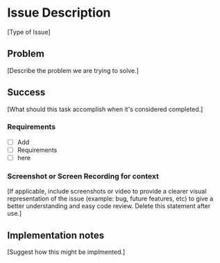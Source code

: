 # Issue Description
  [Type of Issue]

## Problem
  [Describe the problem we are trying to solve.]

## Success
  [What should this task accomplish when it's considered completed.]

### Requirements

-[ ] Add
-[ ] Requirements
-[ ] here

### Screenshot or Screen Recording for context 
  [If applicable, include screenshots or video to provide a clearer visual representation of the issue 
  (example: bug, future features, etc) to give a better understanding and easy code review. Delete this statement after use.]

## Implementation notes
 [Suggest how this might be implmented.]



